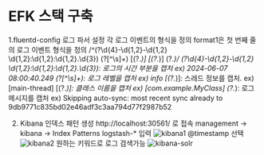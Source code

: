 # EFK 스택 구축
1.fluentd-config 로그 파서 설정
각 로그 이벤트의 형식을 정의
format1은 첫 번째 줄의 로그 이벤트 형식을 정의
/^(?<time>\d{4}-\d{1,2}-\d{1,2} \d{1,2}:\d{1,2}:\d{1,2}.\d{3}) (?<level>[^\s]+) \[(?<thread>.*)\] \[(?<classname>.*)\] (?<message>.*)/
(?<time>\d{4}-\d{1,2}-\d{1,2} \d{1,2}:\d{1,2}:\d{1,2}.\d{3}): 로그의 시간 부분을 캡처 ex) 2024-06-07 08:00:40.249
(?<level>[^\s]+): 로그 레벨을 캡처 ex) info
\[(?<thread>.*)\]: 스레드 정보를 캡처. ex) [main-thread]
\[(?<classname>.*)\]: 클래스 이름을 캡처 ex) [com.example.MyClass]
(?<message>.*): 로그 메시지를 캡처 ex) Skipping auto-sync: most recent sync already to 9db9771c835bd02e46adf3c3aa794d77f2987b52

2. Kibana 인덱스 패턴 생성
http://localhost:30561/ 로 접속
   management -> kibana -> Index Patterns
   logstash-* 입력
![kibana1](https://github.com/dooz1e/efk/assets/170922638/83ce7361-f190-4dac-9128-f7038878f2b9)
  @timestamp 선택
![kibana2](https://github.com/dooz1e/efk/assets/170922638/04cfbf8c-3dc2-4147-b6b3-2a0b720ca541)
원하는 키워드로 로그 검색가능
![kibana-solr](https://github.com/dooz1e/efk/assets/170922638/ac091753-482c-472b-acca-69c78b0a417d)
